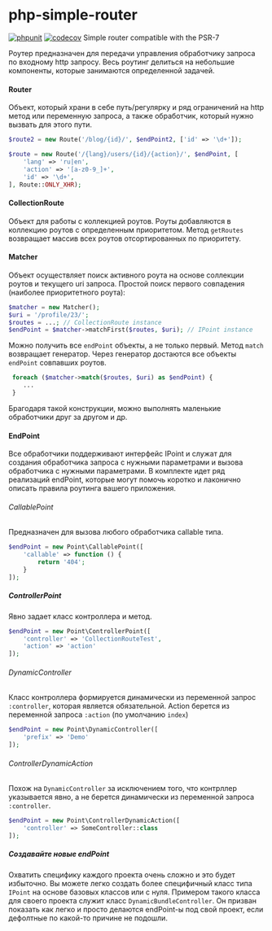 # php-simple-router 
[![phpunit](https://github.com/alexpts/php-simple-router/actions/workflows/phpunit.yml/badge.svg?branch=master)](https://github.com/alexpts/php-simple-router/actions/workflows/phpunit.yml)
[![codecov](https://codecov.io/gh/alexpts/php-simple-router/branch/master/graph/badge.svg?token=14L6IJA5UE)](https://codecov.io/gh/alexpts/php-simple-router)
Simple router compatible with the PSR-7


Роутер предназначен для передачи управления обработчику запроса по входному http запросу.
Весь роутинг делиться на небольшие компоненты, которые занимаются определенной задачей.

#### Router
Объект, который храни в себе путь/регулярку и ряд ограничений на http метод или переменную запроса, а также обработчик, который нужно вызвать для этого пути.

```php
$route2 = new Route('/blog/{id}/', $endPoint2, ['id' => '\d+']);

$route = new Route('/{lang}/users/{id}/{action}/', $endPoint, [
	'lang' => 'ru|en',
	'action' => '[a-z0-9_]+',
	'id' => '\d+',
], Route::ONLY_XHR);
```

#### CollectionRoute
Объект для работы с коллекцией роутов. Роуты добавляются в коллекцию роутов с определенным приоритетом.
Метод `getRoutes` возвращает массив всех роутов отсортированных по приоритету.


#### Matcher
Объект осуществляет поиск активного роута на основе соллекции роутов и текущего uri запроса.
Простой поиск первого совпадения (наиболее приоритетного роута):

```php
$matcher = new Matcher();
$uri = '/profile/23/';
$routes = ...; // CollectionRoute instance
$endPoint = $matcher->matchFirst($routes, $uri); // IPoint instance
```

Можно получить все `endPoint` объекты, а не только первый. Метод `match` возвращает генератор. Через генератор достаются все объекты `endPoint` совпавших роутов.

```php
 foreach ($matcher->match($routes, $uri) as $endPoint) {
 	...
 }
```

Брагодаря такой конструкции, можно выполнять маленькие обработчики друг за другом и др.

#### EndPoint
Все обработчики поддерживают интерфейс IPoint и служат для создания обработчика запроса с нужными параметрами и вызова обработчика с нужными параметрами. В комплекте идет ряд реализаций endPoint, которые могут помочь коротко и лаконично описать правила роутинга вашего приложения.

###### CallablePoint
Предназначен для вызова любого обработчика callable типа.

```php
$endPoint = new Point\CallablePoint([
	'callable' => function () {
		return '404';
	}
]);
```

##### ControllerPoint
Явно задает класс контроллера и метод.
```php
$endPoint = new Point\ControllerPoint([
	'controller' => 'CollectionRouteTest',
	'action' => 'action'
]);
```


###### DynamicController
Класс контроллера формируется динамически из переменной запрос `:controller`, которая является обязательной.
Action берется из переменной запроса `:action` (по умолчанию `index`)

```php
$endPoint = new Point\DynamicController([
	'prefix' => 'Demo'
]);
```


###### ControllerDynamicAction
Похож на `DynamicController` за исключением того, что контрллер указывается явно, а не берется динамически из переменной запроса `:controller`.

```php
$endPoint = new Point\ControllerDynamicAction([
	'controller' => SomeController::class
]);
```

##### Создавайте новые endPoint
Охватить специфику каждого проекта очень сложно и это будет избыточно. Вы можете легко создать более специфичный класс типа `IPoint` на основе базовых классов или с нуля. Примером такого класса для своего проекта служит класс `DynamicBundleController`. Он призван показать как легко и просто делаются endPoint-ы под свой проект, если дефолтные по какой-то причине не подошли.

